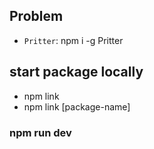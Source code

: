 ## Problem

-   `Pritter`: npm i -g Pritter

## start package locally

-   npm link
-   npm link [package-name]

### npm run dev

